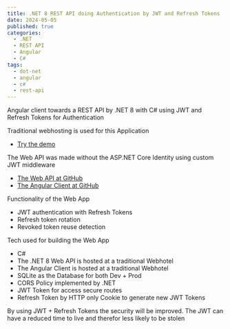 ```yaml
---
title: .NET 8 REST API doing Authentication by JWT and Refresh Tokens
date: 2024-05-05
published: true
categories:
  - .NET
  - REST API
  - Angular
  - C#
tags:
  - dot-net
  - angular
  - c#
  - rest-api  
---
```



Angular client towards a REST API by .NET 8 with C# using JWT and Refresh Tokens for Authentication

Traditional webhosting is used for this Application

<ul>

<li>
<a href="https://angular.jwt.refresh.auth.persteenolsen.com" target="_blank" title="Angular + Web API in .NET 8 doing Auth">Try the demo</a>
</li>


</ul>

<p>The Web API was made without the ASP.NET Core Identity using custom JWT middleware</p>


<ul>
<li>
<a href="https://github.com/persteenolsen/dotnet-8-jwt-refresh-auth-api" target="_blank">The Web API at GitHub</a>
</li>


<li>
<a href="https://github.com/persteenolsen/angular-jwt-refresh-auth-client" target="_blank">The Angular Client at GitHub</a>
</li>
</ul>


<p>Functionality of the Web App</p>
<ul>

<li>JWT authentication with Refresh Tokens</li>
<li>Refresh token rotation</li>
<li>Revoked token reuse detection</li>


</ul>

<p>Tech used for building the Web App</p>
<ul>
<li>C#</li>
<li>The .NET 8 Web API is hosted at a traditional Webhotel</li>
<li>The Angular Client is hosted at a traditional Webhotel</li>
<li>SQLite as the Database for both Dev + Prod</li>
<li>CORS Policy implemented by .NET</li>
<li>JWT Token for access secure routes</li>
<li>Refresh Token by HTTP only Cookie to generate new JWT Tokens</li>

</ul>

<p>By using JWT + Refresh Tokens the security will be improved. The JWT can have a reduced time to live and therefor less likely to be stolen</p>
